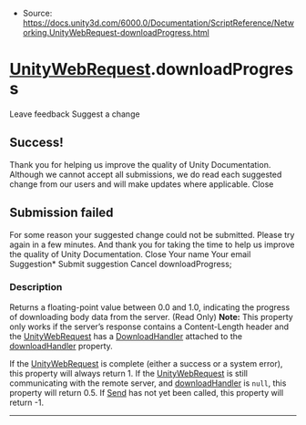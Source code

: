 * Source: https://docs.unity3d.com/6000.0/Documentation/ScriptReference/Networking.UnityWebRequest-downloadProgress.html

#  [UnityWebRequest](https://docs.unity3d.com/6000.0/Documentation/ScriptReference/Networking.UnityWebRequest.html).downloadProgress
Leave feedback
Suggest a change
## Success!
Thank you for helping us improve the quality of Unity Documentation. Although we cannot accept all submissions, we do read each suggested change from our users and will make updates where applicable.
Close
## Submission failed
For some reason your suggested change could not be submitted. Please <a>try again</a> in a few minutes. And thank you for taking the time to help us improve the quality of Unity Documentation.
Close
Your name Your email Suggestion* Submit suggestion
Cancel
downloadProgress; 
### Description
Returns a floating-point value between 0.0 and 1.0, indicating the progress of downloading body data from the server. (Read Only)
**Note:** This property only works if the server’s response contains a Content-Length header and the [UnityWebRequest](https://docs.unity3d.com/6000.0/Documentation/ScriptReference/Networking.UnityWebRequest.html) has a [DownloadHandler](https://docs.unity3d.com/6000.0/Documentation/ScriptReference/Networking.DownloadHandler.html) attached to the [downloadHandler](https://docs.unity3d.com/6000.0/Documentation/ScriptReference/Networking.UnityWebRequest-downloadHandler.html) property.  
  
If the [UnityWebRequest](https://docs.unity3d.com/6000.0/Documentation/ScriptReference/Networking.UnityWebRequest.html) is complete (either a success or a system error), this property will always return 1. If the [UnityWebRequest](https://docs.unity3d.com/6000.0/Documentation/ScriptReference/Networking.UnityWebRequest.html) is still communicating with the remote server, and [downloadHandler](https://docs.unity3d.com/6000.0/Documentation/ScriptReference/Networking.UnityWebRequest-downloadHandler.html) is `null`, this property will return 0.5. If [Send](https://docs.unity3d.com/6000.0/Documentation/ScriptReference/Networking.UnityWebRequest.Send.html) has not yet been called, this property will return -1.
* * *
